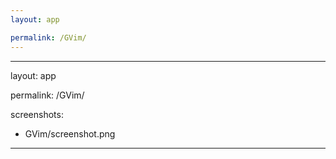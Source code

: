 ```yaml
---
layout: app

permalink: /GVim/
---
```

---
layout: app

permalink: /GVim/

screenshots:
  - GVim/screenshot.png
---
